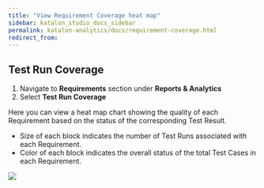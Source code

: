 ```yaml
---
title: "View Requirement Coverage heat map"
sidebar: katalon_studio_docs_sidebar
permalink: katalon-analytics/docs/requirement-coverage.html
redirect_from:
---
```


## Test Run Coverage 
1. Navigate to **Requirements** section under **Reports & Analytics**  
2. Select **Test Run Coverage**

Here you can view a heat map chart showing the quality of each Requirement based on the status of the corresponding Test Result.

- Size of each block indicates the number of Test Runs associated with each Requirement.
- Color of each block indicates the overall status of the total Test Cases in each Requirement.

![](https://github.com/katalon-studio/docs-images/blob/master/katalon-analytics/docs/view-reports-overview/report-requirement.png)



